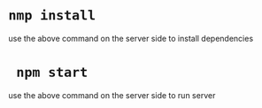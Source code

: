 # `nmp install`
use the above command on the server side to install dependencies

# ` npm start`
use the above command on the server side to run server